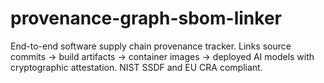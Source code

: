 # provenance-graph-sbom-linker
End-to-end software supply chain provenance tracker. Links source commits → build artifacts → container images → deployed AI models with cryptographic attestation. NIST SSDF and EU CRA compliant.

